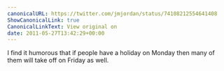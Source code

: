 ```yaml
---
canonicalURL: https://twitter.com/jmjordan/status/74108212554641408
ShowCanonicalLink: true
CanonicalLinkText: View original on
date: 2011-05-27T13:42:29+00:00
---
```

I find it humorous that if people have a holiday on Monday then many of them will take off on Friday as well.